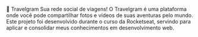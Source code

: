 📍 Travelgram Sua rede social de viagens! O Travelgram é uma plataforma onde você pode compartilhar fotos e vídeos de suas aventuras pelo mundo. Este projeto foi desenvolvido durante o curso da Rocketseat, servindo para aplicar e consolidar meus conhecimentos em desenvolvimento web.
